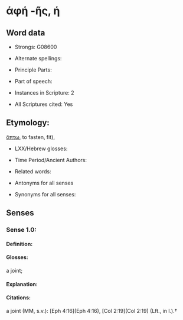 # ἁφή -ῆς, ἡ

<!-- Status: S2=NeedsEdits -->
<!-- Lexica used for edits:   -->

## Word data

* Strongs: G08600

* Alternate spellings:



* Principle Parts: 


* Part of speech: 


* Instances in Scripture: 2

* All Scriptures cited: Yes

## Etymology: 

[ἅπτω](), to fasten, fit),

* LXX/Hebrew glosses: 


* Time Period/Ancient Authors: 


* Related words: 

* Antonyms for all senses

* Synonyms for all senses: 


## Senses 


### Sense  1.0: 

#### Definition: 

#### Glosses: 

a joint; 

#### Explanation: 


#### Citations: 

a joint (MM, s.v.): [Eph 4:16](Eph 4:16), [Col 2:19](Col 2:19) (Lft., in l.).†
